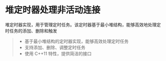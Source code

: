 堆定时器处理非活动连接
===============
堆定时器实现，用于管理定时任务。该定时器基于最小堆结构，能够高效地处理定时任务的添加、删除和触发
> * 基于最小堆结构的定时器实现，能够高效处理定时任务
> * 支持添加、删除、调整定时任务
> * 使用 C++11 特性，提供简洁的接口

